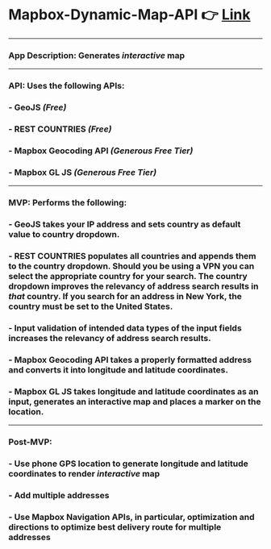 # Mapbox-Dynamic-Map-API 👉 [Link](https://wjb108.github.io/Mapbox-Dynamic-Map-API/)
---
### App Description: Generates *interactive* map
---
### API: Uses the following APIs:
### - GeoJS *(Free)*
### - REST COUNTRIES *(Free)* 
### - Mapbox Geocoding API *(Generous Free Tier)*
### - Mapbox GL JS *(Generous Free Tier)*
---
### MVP: Performs the following: 
### - GeoJS takes your IP address and sets country as default value to country dropdown.
### - REST COUNTRIES populates all countries and appends them to the country dropdown. Should you be using a VPN you can select the appropriate country for your search. The country dropdown improves the relevancy of address search results in *that* country. If you search for an address in New York, the country **must** be set to the United States. 
### - Input validation of intended data types of the input fields increases the relevancy of address search results.
### - Mapbox Geocoding API takes a properly formatted address and converts it into longitude and latitude coordinates. 
### - Mapbox GL JS takes longitude and latitude coordinates as an input, generates an interactive map and places a marker on the location.
---
### Post-MVP: 
### - Use phone GPS location to generate longitude and latitude coordinates to render *interactive* map
### - Add multiple addresses 
### - Use Mapbox Navigation APIs, in particular, optimization and directions to optimize best delivery route for multiple addresses
